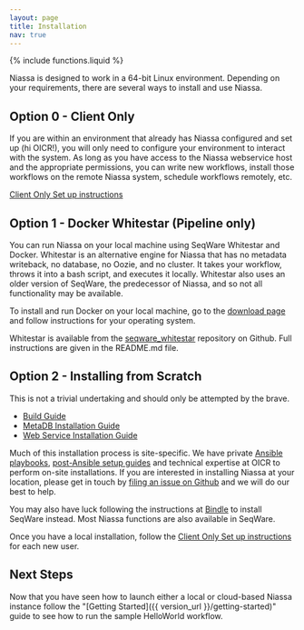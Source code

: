 ```yaml
---
layout: page
title: Installation
nav: true
---
```

{% include functions.liquid %}

Niassa is designed to work in a 64-bit Linux environment. Depending on your 
requirements, there are several ways to install and use Niassa.

## Option 0 - Client Only

If you are within an environment that already has Niassa configured and set up
(hi OICR!), you will only need to configure your environment to interact with 
the system. As long as you have access to the Niassa webservice host and the 
appropriate permissions, you can write new workflows, install those workflows on 
the remote Niassa system, schedule workflows remotely, etc. 

[Client Only Set up instructions]({{version_url}}/installation/client-only)


## Option 1 - Docker Whitestar (Pipeline only)

You can run Niassa on your local machine using SeqWare Whitestar and Docker. 
Whitestar is an alternative engine for Niassa that has no metadata writeback, no
database, no Oozie, and no cluster. It takes your workflow, throws it into a 
bash script, and executes it locally. Whitestar also uses an older version of 
SeqWare, the predecessor of Niassa, and so not all functionality may be available.

To install and run Docker on your local machine, go to the 
[download page](https://store.docker.com/search?type=edition&offering=community) 
and follow instructions for your operating system.

Whitestar is available from the 
[seqware_whitestar](https://github.com/SeqWare/seqware_whitestar) repository on 
Github. Full instructions are given in the README.md file.

## Option 2 - Installing from Scratch

This is not a trivial undertaking and should only be attempted by the brave.

* [Build Guide]({{version_url}}/installation/building)
* [MetaDB Installation Guide]({{version_url}}/installation/metadb)
* [Web Service Installation Guide]({{version_url}}/installation/web-service)


Much of this installation process is site-specific. We have private
[Ansible playbooks](https://bitbucket.oicr.on.ca/projects/GSI/repos/seqware-infrastructure/browse), 
[post-Ansible setup guides](https://wiki.oicr.on.ca/display/GSI/Setting+up+a+new+SeqWare+environment) 
and technical expertise at OICR to perform on-site installations. If you are 
interested in installing Niassa at your location, please get in touch by 
[filing an issue on Github](https://github.com/oicr-gsi/niassa/issues) 
and we will do our best to help.

You may also have luck following the instructions at 
[Bindle](https://github.com/CloudBindle/Bindle) to install SeqWare instead. Most
Niassa functions are also available in SeqWare.

Once you have a local installation, follow the 
[Client Only Set up instructions]({{version_url}}/installation/client-only)
for each new user.

## Next Steps

Now that you have seen how to launch either a local or cloud-based Niassa 
instance follow the "[Getting Started]({{ version_url }}/getting-started)" guide 
to see how to run the sample HelloWorld workflow.
